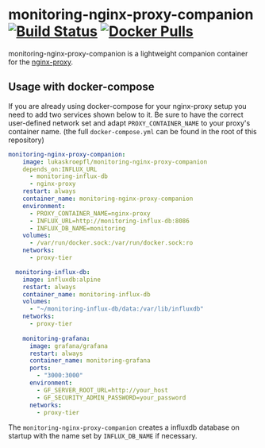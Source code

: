 # monitoring-nginx-proxy-companion [![Build Status](https://travis-ci.org/lukaskroepfl/monitoring-nginx-proxy-companion.svg?branch=master)](https://travis-ci.org/lukaskroepfl/monitoring-nginx-proxy-companion) [![Docker Pulls](https://img.shields.io/docker/pulls/lukaskroepfl/monitoring-nginx-proxy-companion.svg)]()

monitoring-nginx-proxy-companion is a lightweight companion container for the [nginx-proxy](https://github.com/jwilder/nginx-proxy).

## Usage with docker-compose

If you are already using docker-compose for your nginx-proxy setup you need to add two services shown below to it.
Be sure to have the correct user-defined network set and adapt `PROXY_CONTAINER_NAME` to your proxy's container
name. (the full `docker-compose.yml` can be found in the root of this repository)

```yml
monitoring-nginx-proxy-companion:
    image: lukaskroepfl/monitoring-nginx-proxy-companion
    depends_on:INFLUX_URL
      - monitoring-influx-db
      - nginx-proxy
    restart: always
    container_name: monitoring-nginx-proxy-companion
    environment:
      - PROXY_CONTAINER_NAME=nginx-proxy
      - INFLUX_URL=http://monitoring-influx-db:8086
      - INFLUX_DB_NAME=monitoring
    volumes:
      - /var/run/docker.sock:/var/run/docker.sock:ro
    networks:
      - proxy-tier

  monitoring-influx-db:
    image: influxdb:alpine
    restart: always
    container_name: monitoring-influx-db
    volumes:
      - "~/monitoring-influx-db/data:/var/lib/influxdb"
    networks:
      - proxy-tier
      
    monitoring-grafana:
      image: grafana/grafana
      restart: always
      container_name: monitoring-grafana
      ports:
        - "3000:3000"
      environment:
        - GF_SERVER_ROOT_URL=http://your_host
        - GF_SECURITY_ADMIN_PASSWORD=your_password
      networks:
        - proxy-tier
```

The `monitoring-nginx-proxy-companion` creates a influxdb database on startup with the name set by `INFLUX_DB_NAME` if necessary.